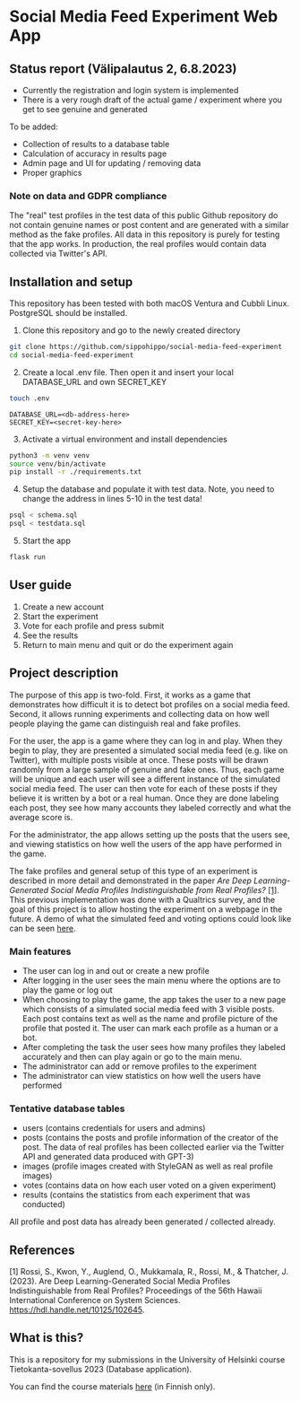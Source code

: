 # Social Media Feed Experiment Web App

## Status report (Välipalautus 2, 6.8.2023)

* Currently the registration and login system is implemented
* There is a very rough draft of the actual game / experiment where you get to see genuine and generated 

To be added:

* Collection of results to a database table
* Calculation of accuracy in results page
* Admin page and UI for updating / removing data
* Proper graphics 

### Note on data and GDPR compliance

The "real" test profiles in the test data of this public Github repository do not contain genuine names or post content and are generated with a similar method as the fake profiles. All data in this repository is purely for testing that the app works. In production, the real profiles would contain data collected via Twitter's API. 

## Installation and setup

This repository has been tested with both macOS Ventura and Cubbli Linux. PostgreSQL should be installed.

1. Clone this repository and go to the newly created directory

```bash
git clone https://github.com/sippohippo/social-media-feed-experiment
cd social-media-feed-experiment
```

2. Create a local .env file. Then open it and insert your local DATABASE_URL and own SECRET_KEY

```bash
touch .env
```

```
DATABASE_URL=<db-address-here>
SECRET_KEY=<secret-key-here>
```

3. Activate a virtual environment and install dependencies

```bash
python3 -m venv venv
source venv/bin/activate
pip install -r ./requirements.txt
```

4. Setup the database and populate it with test data. Note, you need to change the address in lines 5-10 in the test data! 

```bash
psql < schema.sql
psql < testdata.sql
```

5. Start the app

```bash
flask run
```

## User guide

1. Create a new account
2. Start the experiment
3. Vote for each profile and press submit
4. See the results
5. Return to main menu and quit or do the experiment again


## Project description

The purpose of this app is two-fold. First, it works as a game that demonstrates how difficult it is to detect bot profiles on a social media feed. Second, it allows running experiments and collecting data on how well people playing the game can distinguish real and fake profiles. 

For the user, the app is a game where they can log in and play. When they begin to play, they are presented a simulated social media feed (e.g. like on Twitter), with multiple posts visible at once. These posts will be drawn randomly from a large sample of genuine and fake ones. Thus, each game will be unique and each user will see a different instance of the simulated social media feed. The user can then vote for each of these posts if they believe it is written by a bot or a real human. Once they are done labeling each post, they see how many accounts they labeled correctly and what the average score is.

For the administrator, the app allows setting up the posts that the users see, and viewing statistics on how well the users of the app have performed in the game. 

The fake profiles and general setup of this type of an experiment is described in more detail and demonstrated in the paper *Are Deep Learning-Generated Social Media Profiles Indistinguishable from Real Profiles?* [[1]](#1). This previous implementation was done with a Qualtrics survey, and the goal of this project is to allow hosting the experiment on a webpage in the future. A demo of what the simulated feed and voting options could look like can be seen [here](https://drive.google.com/file/d/1Thu1EiI0KjJo8-HpJuNy8ZfOKenInpRG/view?usp=share_link).


### Main features

* The user can log in and out or create a new profile 
* After logging in the user sees the main menu where the options are to play the game or log out
* When choosing to play the game, the app takes the user to a new page which consists of a simulated social media feed with 3 visible posts. Each post contains text as well as the name and profile picture of the profile that posted it. The user can mark each profile as a human or a bot. 
* After completing the task the user sees how many profiles they labeled accurately and then can play again or go to the main menu.
* The administrator can add or remove profiles to the experiment
* The administrator can view statistics on how well the users have performed

### Tentative database tables

* users (contains credentials for users and admins)
* posts (contains the posts and profile information of the creator of the post. The data of real profiles has been collected earlier via the Twitter API and generated data produced with GPT-3)
* images (profile images created with StyleGAN as well as real profile images)
* votes (contains data on how each user voted on a given experiment)
* results (contains the statistics from each experiment that was conducted)

All profile and post data has already been generated / collected already. 


## References
<a id="1">[1]</a> 
Rossi, S., Kwon, Y., Auglend, O., Mukkamala, R., Rossi, M., & Thatcher, J. (2023). 
Are Deep Learning-Generated Social Media Profiles Indistinguishable from Real Profiles?
Proceedings of the 56th Hawaii International Conference on System Sciences. https://hdl.handle.net/10125/102645.


## What is this?

This is a repository for my submissions in the University of Helsinki course Tietokanta-sovellus 2023 (Database application).

You can find the course materials [here](https://hy-tsoha.github.io/materiaali/) (in Finnish only).